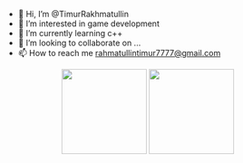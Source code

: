 - 👋 Hi, I’m @TimurRakhmatullin
- 👀 I’m interested in game development
- 🌱 I’m currently learning c++
- 💞️ I’m looking to collaborate on ...
- 📫 How to reach me rahmatullintimur7777@gmail.com

<p align='center'>
   <a href="https://github-readme-stats.vercel.app/api?username=TimurRakhmat&show_icons=true&count_private=true"><img
           height=150
           src="https://github-readme-stats.vercel.app/api?username=TimurRakhmat&show_icons=true&count_private=true"/></a>
   <a href="https://github.com/TimurRakhmat/github-readme-stats"><img height=150
                                                                  src="https://github-readme-stats.vercel.app/api/top-langs/?username=TimurRakhmat&layout=compact"/></a>
</p>

<!---
TimurRakhmat/TimurRakhmat is a ✨ special ✨ repository because its `README.md` (this file) appears on your GitHub profile.
You can click the Preview link to take a look at your changes.
--->
